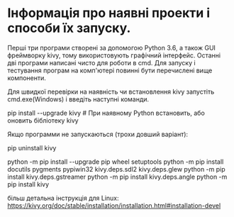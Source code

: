 # Інформація про наявні проекти і способи їх запуску.

Перші три програми створені за допомогою Python 3.6, а також GUI фреймворку kivy, тому використовують графічний інтерфейс.
Останні дві програми написані чисто для роботи в cmd.
Для запуску і тестування програм на комп'ютері повинні бути перечислені вище компоненти.

Для швидкої перевірки на наявність чи встановлення kivy запустіть cmd.exe(Windows) i введіть наступні команди.

pip install --upgrade kivy        # При наявному Python встановить, або оновить бібліотеку kivy

Якщо программи не запускаються (трохи довший варіант):
    
pip uninstall kivy

python -m pip install --upgrade pip wheel setuptools
python -m pip install docutils pygments pypiwin32 kivy.deps.sdl2 kivy.deps.glew
python -m pip install kivy.deps.gstreamer
python -m pip install kivy.deps.angle
python -m pip install kivy

більш детальна інструкція для Linux: https://kivy.org/doc/stable/installation/installation.html#installation-devel
